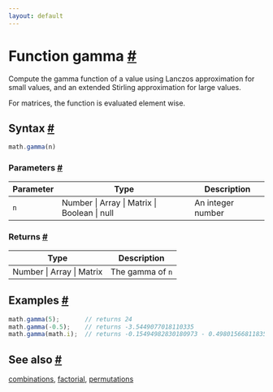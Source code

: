 ```yaml
---
layout: default
---
```


<h1 id="function-gamma">Function gamma <a href="#function-gamma" title="Permalink">#</a></h1>

Compute the gamma function of a value using Lanczos approximation for
small values, and an extended Stirling approximation for large values.

For matrices, the function is evaluated element wise.


<h2 id="syntax">Syntax <a href="#syntax" title="Permalink">#</a></h2>

```js
math.gamma(n)
```

<h3 id="parameters">Parameters <a href="#parameters" title="Permalink">#</a></h3>

Parameter | Type | Description
--------- | ---- | -----------
`n` | Number &#124; Array &#124; Matrix &#124; Boolean &#124; null | An integer number

<h3 id="returns">Returns <a href="#returns" title="Permalink">#</a></h3>

Type | Description
---- | -----------
Number &#124; Array &#124; Matrix | The gamma of `n`


<h2 id="examples">Examples <a href="#examples" title="Permalink">#</a></h2>

```js
math.gamma(5);       // returns 24
math.gamma(-0.5);    // returns -3.5449077018110335
math.gamma(math.i);  // returns -0.15494982830180973 - 0.49801566811835596i
```


<h2 id="see-also">See also <a href="#see-also" title="Permalink">#</a></h2>

[combinations](combinations.html),
[factorial](factorial.html),
[permutations](permutations.html)


<!-- Note: This file is automatically generated from source code comments. Changes made in this file will be overridden. -->
